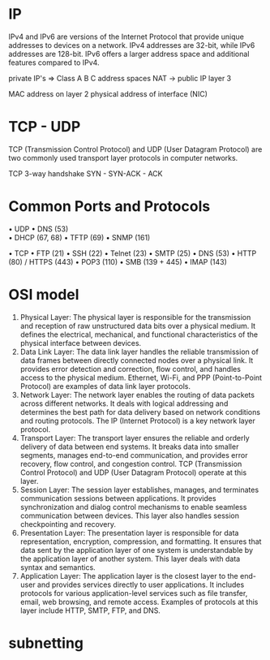 ﻿# IP
IPv4 and IPv6 are versions of the Internet Protocol that provide unique addresses to devices on a network. IPv4 addresses are 32-bit, while IPv6 addresses are 128-bit. IPv6 offers a larger address space and additional features compared to IPv4.

private IP's => Class A B C address spaces
NAT -> public IP
layer 3

MAC address on layer 2
physical address of interface (NIC)
# TCP - UDP
TCP (Transmission Control Protocol) and UDP (User Datagram Protocol) are two commonly used transport layer protocols in computer networks.

TCP 3-way handshake
SYN - SYN-ACK - ACK

# Common Ports and Protocols

• UDP
	• DNS (53)	
	• DHCP (67, 68)
	• TFTP (69)
	• SNMP (161)

• TCP
	• FTP (21)
	• SSH (22)
	• Telnet (23)
	• SMTP (25)
	• DNS (53)
	• HTTP (80) / HTTPS (443)
	• POP3 (110)
	• SMB (139 + 445)
	• IMAP (143)

# OSI model

1.  Physical Layer: The physical layer is responsible for the transmission and reception of raw unstructured data bits over a physical medium. It defines the electrical, mechanical, and functional characteristics of the physical interface between devices.
2.  Data Link Layer: The data link layer handles the reliable transmission of data frames between directly connected nodes over a physical link. It provides error detection and correction, flow control, and handles access to the physical medium. Ethernet, Wi-Fi, and PPP (Point-to-Point Protocol) are examples of data link layer protocols.
3.  Network Layer: The network layer enables the routing of data packets across different networks. It deals with logical addressing and determines the best path for data delivery based on network conditions and routing protocols. The IP (Internet Protocol) is a key network layer protocol.
4.  Transport Layer: The transport layer ensures the reliable and orderly delivery of data between end systems. It breaks data into smaller segments, manages end-to-end communication, and provides error recovery, flow control, and congestion control. TCP (Transmission Control Protocol) and UDP (User Datagram Protocol) operate at this layer.
5.  Session Layer: The session layer establishes, manages, and terminates communication sessions between applications. It provides synchronization and dialog control mechanisms to enable seamless communication between devices. This layer also handles session checkpointing and recovery.
6.  Presentation Layer: The presentation layer is responsible for data representation, encryption, compression, and formatting. It ensures that data sent by the application layer of one system is understandable by the application layer of another system. This layer deals with data syntax and semantics.
7.  Application Layer: The application layer is the closest layer to the end-user and provides services directly to user applications. It includes protocols for various application-level services such as file transfer, email, web browsing, and remote access. Examples of protocols at this layer include HTTP, SMTP, FTP, and DNS.
# subnetting
